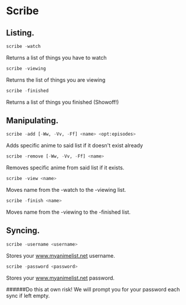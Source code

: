 
# Scribe

## Listing.

```python
scribe -watch
```
Returns a list of things you have to watch

```python
scribe -viewing
```
Returns the list of things you are viewing

```python
scribe -finished
```
Returns a list of things you finished (Showoff!)

## Manipulating.

```python
scribe -add [-Ww, -Vv, -Ff] <name> <opt:episodes>
```
Adds specific anime to said list if it doesn't exist already

```python
scribe -remove [-Ww, -Vv, -Ff] <name>
```
Removes specific anime from said list if it exists.

```python
scribe -view <name> 
```
Moves name from the -watch to the -viewing list.

```python
scribe -finish <name>
```
Moves name from the -viewing to the -finished list.

## Syncing.

```python
scribe -username <username>
```
Stores your www.myanimelist.net username.

```python
scribe -password <password>
```
Stores your www.myanimelist.net password.

######Do this at own risk! We will prompt you for your password each sync if left empty.
